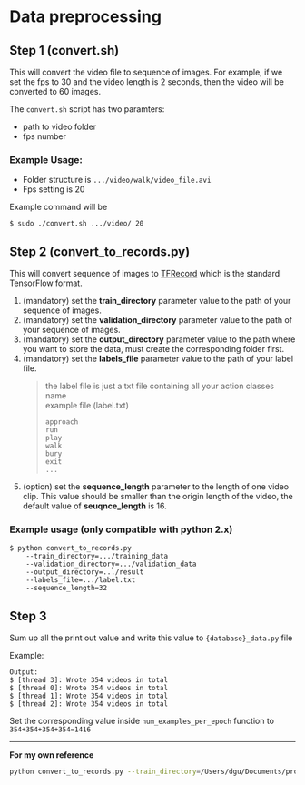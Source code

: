 # Data preprocessing

## Step 1 (convert.sh)

This will convert the video file to sequence of images. For example, if we 
set the fps to 30 and the video length is 2 seconds, then the video will be 
converted to 60 images.

The `convert.sh` script has two paramters:
* path to video folder
* fps number

### **Example Usage**:
* Folder structure is `.../video/walk/video_file.avi` 
* Fps setting is 20

Example command will be 
```
$ sudo ./convert.sh .../video/ 20
```

## Step 2 (convert_to_records.py)

This will convert sequence of images to [TFRecord](https://www.tensorflow.org/versions/r0.11/how_tos/reading_data/index.html#file-formats) 
which is the standard TensorFlow format.

1. (mandatory) set the **train_directory** parameter value to the path of your sequence of images.
2. (mandatory) set the **validation_directory** parameter value to the path of your sequence of images.
3. (mandatory) set the **output_directory** parameter value to the path where you want to store the data, must create the corresponding folder first.
4. (mandatory) set the **labels_file** parameter value to the path of your label file.
    > the label file is just a txt file containing all your action classes name
    > <br> example file (label.txt)
    > ``` 
    > approach
    > run
    > play
    > walk
    > bury
    > exit
    > ...
    > ```
5. (option) set the **sequence_length** parameter to the length of one video clip. This value should be smaller than the origin length of the video, the default value of **seuqnce_length**
is 16.
 
### Example usage (only compatible with python 2.x)

```
$ python convert_to_records.py 
    --train_directory=.../training_data 
    --validation_directory=.../validation_data 
    --output_directory=.../result 
    --labels_file=.../label.txt 
    --sequence_length=32
```

## Step 3
Sum up all the print out value and write this value to `{database}_data.py` file

Example:

```
Output:
$ [thread 3]: Wrote 354 videos in total
$ [thread 0]: Wrote 354 videos in total
$ [thread 1]: Wrote 354 videos in total
$ [thread 2]: Wrote 354 videos in total
```

Set the corresponding value inside `num_examples_per_epoch` function to 
`354+354+354+354=1416`

---
**For my own reference**
```bash
python convert_to_records.py --train_directory=/Users/dgu/Documents/projects/machine_learning/kth_data/origin_images --output_directory=/Users/dgu/Documents/projects/machine_learning/kth_data/sharded_data --label_file=/Users/dgu/Documents/projects/machine_learning/kth_data/label.txt
```